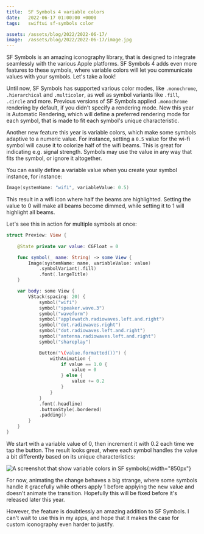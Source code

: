 ```yaml
---
title:  SF Symbols 4 variable colors
date:   2022-06-17 01:00:00 +0000
tags:   swiftui sf-symbols color

assets: /assets/blog/2022/2022-06-17/
image:  /assets/blog/2022/2022-06-17/image.jpg
---
```


SF Symbols is an amazing iconography library, that is designed to integrate seamlessly with the various Apple platforms. SF Symbols 4 adds even more features to these symbols, where variable colors will let you communicate values with your symbols. Let's take a look!

Until now, SF Symbols has supported various color modes, like `.monochrome`, `.hierarchical` and `.multicolor`, as well as symbol variants like `.fill`, `.circle` and more. Previous versions of SF Symbols applied `.monochrome` rendering by default, if you didn't specify a rendering mode. New this year is Automatic Rendering, which will define a preferred rendering mode for each symbol, that is made to fit each symbol's unique characteristic.

Another new feature this year is variable colors, which make some symbols adaptive to a numeric value. For instance, setting a `0.5` value for the wi-fi symbol will cause it to colorize half of the wifi beams. This is great for indicating e.g. signal strength. Symbols may use the value in any way that fits the symbol, or ignore it altogether.

You can easily define a variable value when you create your symbol instance, for instance:

```swift
Image(systemName: "wifi", variableValue: 0.5)
```

This result in a wifi icon where half the beams are highlighted. Setting the value to 0 will make all beams become dimmed, while setting it to 1 will highlight all beams.

Let's see this in action for multiple symbols at once:

```swift
struct Preview: View {
        
    @State private var value: CGFloat = 0

    func symbol(_ name: String) -> some View {
        Image(systemName: name, variableValue: value)
            .symbolVariant(.fill)
            .font(.largeTitle)
    }

    var body: some View {
        VStack(spacing: 20) {
            symbol("wifi")
            symbol("speaker.wave.3")
            symbol("waveform")
            symbol("applewatch.radiowaves.left.and.right")
            symbol("dot.radiowaves.right")
            symbol("dot.radiowaves.left.and.right")
            symbol("antenna.radiowaves.left.and.right")
            symbol("shareplay")

            Button("\(value.formatted())") {
                withAnimation {
                    if value == 1.0 {
                        value = 0
                    } else {
                        value += 0.2
                    }
                }
            }
            .font(.headline)
            .buttonStyle(.bordered)
            .padding()
        }
    }
}
```

We start with a variable value of 0, then increment it with 0.2 each time we tap the button. The result looks great, where each symbol handles the value a bit differently based on its unique characteristics:

![A screenshot that show variable colors in SF symbols]({{page.image}}){:width="850px"}

For now, animating the change behaves a big strange, where some symbols handle it gracefully while others apply 1 before applying the new value and doesn't animate the transition. Hopefully this will be fixed before it's released later this year.

However, the feature is doubtlessly an amazing addition to SF Symbols. I can't wait to use this in my apps, and hope that it makes the case for custom iconography even harder to justify.